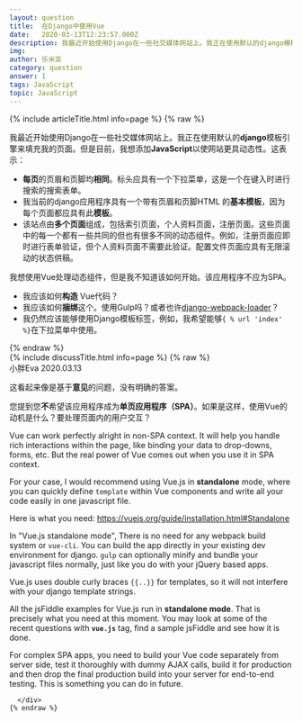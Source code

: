 ```yaml
---
layout: question
title:  在Django中使用Vue
date:   2020-03-13T12:23:57.000Z
description: 我最近开始使用Django在一些社交媒体网站上。我正在使用默认的django模板引擎来填充我的页面。但是目前，我想添加JavaScript以使网站更具动态...
img: 
author: 乐米亚
category: question
answer: 1
tags: JavaScript
topic: JavaScript
---
```

<div class="article-root">
  <div class="article">
    {% include articleTitle.html info=page %}
    {% raw %}
    <div class="article-content"><p><font style="vertical-align: inherit;"><font style="vertical-align: inherit;">我最近开始使用Django在一些社交媒体网站上。</font><font style="vertical-align: inherit;">我正在使用默认的</font></font><strong><font style="vertical-align: inherit;"><font style="vertical-align: inherit;">django</font></font></strong><font style="vertical-align: inherit;"><font style="vertical-align: inherit;">模板引擎来填充我的页面。</font><font style="vertical-align: inherit;">但是目前，我想添加</font></font><strong><font style="vertical-align: inherit;"><font style="vertical-align: inherit;">JavaScript</font></font></strong><font style="vertical-align: inherit;"><font style="vertical-align: inherit;">以使网站更具动态性。</font><font style="vertical-align: inherit;">这表示：</font></font></p>

<ul>
<li><font style="vertical-align: inherit;"></font><strong><font style="vertical-align: inherit;"><font style="vertical-align: inherit;">每页</font></font></strong><font style="vertical-align: inherit;"><font style="vertical-align: inherit;">的页眉和页脚均</font><strong><font style="vertical-align: inherit;">相同</font></strong><font style="vertical-align: inherit;">。</font><font style="vertical-align: inherit;">标头应具有一个下拉菜单，这是一个在键入时进行搜索的搜索表单。</font></font></li>
<li><font style="vertical-align: inherit;"><font style="vertical-align: inherit;">我当前的django应用程序具有一个</font><font style="vertical-align: inherit;">带有页眉和页脚HTML </font><font style="vertical-align: inherit;">的</font></font><strong><font style="vertical-align: inherit;"><font style="vertical-align: inherit;">基本模板</font></font></strong><font style="vertical-align: inherit;"><font style="vertical-align: inherit;">，因为每个页面都应具有此</font><strong><font style="vertical-align: inherit;">模板</font></strong><font style="vertical-align: inherit;">。</font></font></li>
<li><font style="vertical-align: inherit;"><font style="vertical-align: inherit;">该站点由</font></font><strong><font style="vertical-align: inherit;"><font style="vertical-align: inherit;">多个页面</font></font></strong><font style="vertical-align: inherit;"><font style="vertical-align: inherit;">组成，包括</font><font style="vertical-align: inherit;">索引页面，个人资料页面，注册页面。</font><font style="vertical-align: inherit;">这些页面中的每一个都有一些共同的但也有很多不同的动态组件。</font><font style="vertical-align: inherit;">例如，注册页面应即时进行表单验证，但个人资料页面不需要此验证。</font><font style="vertical-align: inherit;">配置文件页面应具有无限滚动的状态供稿。</font></font></li>
</ul>

<p><font style="vertical-align: inherit;"><font style="vertical-align: inherit;">我想使用Vue处理动态组件，但是我不知道该如何开始。</font><font style="vertical-align: inherit;">该应用程序不应为SPA。</font></font></p>

<ul>
<li><font style="vertical-align: inherit;"><font style="vertical-align: inherit;">我应该如何</font></font><strong><font style="vertical-align: inherit;"><font style="vertical-align: inherit;">构造</font></font></strong><font style="vertical-align: inherit;"><font style="vertical-align: inherit;"> Vue代码？</font></font></li>
<li><font style="vertical-align: inherit;"><font style="vertical-align: inherit;">我应该如何</font></font><strong><font style="vertical-align: inherit;"><font style="vertical-align: inherit;">捆绑</font></font></strong><font style="vertical-align: inherit;"><font style="vertical-align: inherit;">这个。</font><font style="vertical-align: inherit;">使用Gulp吗？</font><font style="vertical-align: inherit;">或者也许</font></font><a href="https://github.com/owais/django-webpack-loader" rel="noreferrer"><font style="vertical-align: inherit;"><font style="vertical-align: inherit;">django-webpack-loader</font></font></a><font style="vertical-align: inherit;"><font style="vertical-align: inherit;">？</font></font></li>
<li><font style="vertical-align: inherit;"><font style="vertical-align: inherit;">我仍然应该能够使用Django模板标签，例如，我希望能够</font></font><code>{ % url 'index' %}</code><font style="vertical-align: inherit;"><font style="vertical-align: inherit;">在下拉菜单中使用。</font></font></li>
</ul></div>
    {% endraw %}
  </div>

  <div class="discuss-wrapper">
    {% include discussTitle.html info=page %}
    {% raw %}
    <div class="discuss-item">
        <div class="discuss-parent">
          <div class="discuss-meta">
            <span class="discuss-user">小胖Eva</span>
            <span class="discuss-time">2020.03.13</span>
          </div>
          <div class="discuss-comment"><p><font style="vertical-align: inherit;"><font style="vertical-align: inherit;">这看起来像是基于</font></font><strong><font style="vertical-align: inherit;"><font style="vertical-align: inherit;">意见</font></font></strong><font style="vertical-align: inherit;"><font style="vertical-align: inherit;">的问题，没有明确的答案。</font></font></p>

<p><font style="vertical-align: inherit;"><font style="vertical-align: inherit;">您提到您</font></font><strong><font style="vertical-align: inherit;"><font style="vertical-align: inherit;">不</font></font></strong><font style="vertical-align: inherit;"><font style="vertical-align: inherit;">希望该应用程序成为</font></font><strong><font style="vertical-align: inherit;"><font style="vertical-align: inherit;">单页应用程序（SPA）</font></font></strong><font style="vertical-align: inherit;"><font style="vertical-align: inherit;">。</font><font style="vertical-align: inherit;">如果是这样，使用Vue的动机是什么？</font><font style="vertical-align: inherit;">要处理页面内的用户交互？</font></font></p>

<p>Vue can work perfectly alright in non-SPA context. It will help you handle rich interactions within the page, like binding your data to drop-downs, forms, etc. But the real power of Vue comes out when you use it in SPA context.</p>

<p>For your case, I would recommend using Vue.js in <strong>standalone</strong> mode, where you can quickly define <code>template</code> within Vue components and write all your code easily in one javascript file.</p>

<p>Here is what you need: <a href="https://vuejs.org/guide/installation.html#Standalone">https://vuejs.org/guide/installation.html#Standalone</a></p>

<p>In "Vue.js standalone mode", There is no need for any webpack build system or <code>vue-cli</code>. You can build the app directly in your existing dev environment for django. <code>gulp</code> can optionally minify and bundle your javascript files normally, just like you do with your jQuery based apps.</p>

<p>Vue.js uses double curly braces <code>{{..}}</code> for templates, so it will not interfere with your django template strings.</p>

<p>All the jsFiddle examples for Vue.js run in <strong>standalone mode</strong>. That is precisely what you need at this moment. You may look at some of the recent questions with <strong><code>vue.js</code></strong> tag, find a sample jsFiddle and see how it is done.</p>

<p>For complex SPA apps, you need to build your Vue code separately from server side, test it thoroughly with dummy AJAX calls, build it for production and then drop the final production build into your server for end-to-end testing. This is something you can do in future.</p></div>
        </div>
        
      </div>
    {% endraw %}
  </div>
<div>
